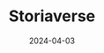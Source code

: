 ---  
layout: startup_page  
title: "Storiaverse"  
id: "storiaverse.com"  
permalink: "/storiaversestoriaverse.com04032024/"  
website: "https://www.storiaverse.com/"  
funding_round: "Pre-Seed"  
funding_amount: "$2.5M"  
investors: "500 Global"  
about: "Storiaverse is a short-form entertainment platform offering a multi-format reading experience that combines animated video and written content. It caters to graphic novel readers and animation fans, providing original stories in a short, engaging format. The platform aims to make reading more immersive and offers a unique 'Read-Watch' format."  
markets: "Entertainment, Animation, Publishing"  
hq: "Los Angeles, California, United States"  
founded_year: "2023"  
linkedin: "https://www.linkedin.com/company/storiaverse"  
twitter: "https://twitter.com/storiaverse"  
instagram: ""  
facebook: ""  
crunchbase: "https://www.crunchbase.com/organization/storiaverse"  
pitchbook: "https://pitchbook.com/profiles/company/542446-57"  

date_display: "03-Apr-2024"  
date: "2024-04-03"

# SEO Optimization  
meta_title: "Storiaverse - Pre-Seed Funding ($2.5M)"  
meta_description: "Storiaverse, Storiaverse is a short-form entertainment platform offering a multi-format reading experience that combines animated video and written content. It cat..."  
meta_keywords: "Storiaverse, Entertainment, Animation, Publishing, Pre-Seed funding"  
canonical_url: "https://startup.projectstartups.com/storiaversestoriaverse.com04032024/"  
---
